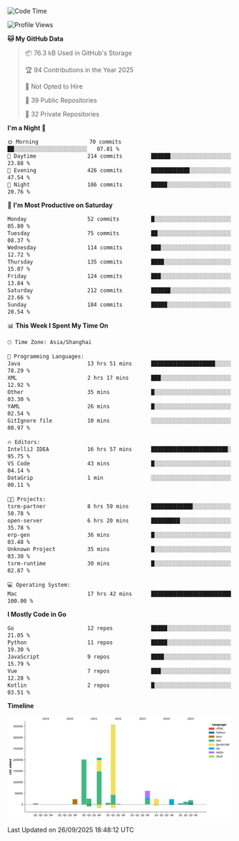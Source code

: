 <!--START_SECTION:waka-->
![Code Time](http://img.shields.io/badge/Code%20Time-4%2C460%20hrs%2024%20mins-blue)

![Profile Views](http://img.shields.io/badge/Profile%20Views-0-blue)

**🐱 My GitHub Data** 

> 📦 76.3 kB Used in GitHub's Storage 
 > 
> 🏆 94 Contributions in the Year 2025
 > 
> 🚫 Not Opted to Hire
 > 
> 📜 39 Public Repositories 
 > 
> 🔑 32 Private Repositories 
 > 
**I'm a Night 🦉** 

```text
🌞 Morning                70 commits          ██░░░░░░░░░░░░░░░░░░░░░░░   07.81 % 
🌆 Daytime                214 commits         ██████░░░░░░░░░░░░░░░░░░░   23.88 % 
🌃 Evening                426 commits         ████████████░░░░░░░░░░░░░   47.54 % 
🌙 Night                  186 commits         █████░░░░░░░░░░░░░░░░░░░░   20.76 % 
```
📅 **I'm Most Productive on Saturday** 

```text
Monday                   52 commits          █░░░░░░░░░░░░░░░░░░░░░░░░   05.80 % 
Tuesday                  75 commits          ██░░░░░░░░░░░░░░░░░░░░░░░   08.37 % 
Wednesday                114 commits         ███░░░░░░░░░░░░░░░░░░░░░░   12.72 % 
Thursday                 135 commits         ████░░░░░░░░░░░░░░░░░░░░░   15.07 % 
Friday                   124 commits         ███░░░░░░░░░░░░░░░░░░░░░░   13.84 % 
Saturday                 212 commits         ██████░░░░░░░░░░░░░░░░░░░   23.66 % 
Sunday                   184 commits         █████░░░░░░░░░░░░░░░░░░░░   20.54 % 
```


📊 **This Week I Spent My Time On** 

```text
🕑︎ Time Zone: Asia/Shanghai

💬 Programming Languages: 
Java                     13 hrs 51 mins      ████████████████████░░░░░   78.29 % 
XML                      2 hrs 17 mins       ███░░░░░░░░░░░░░░░░░░░░░░   12.92 % 
Other                    35 mins             █░░░░░░░░░░░░░░░░░░░░░░░░   03.30 % 
YAML                     26 mins             █░░░░░░░░░░░░░░░░░░░░░░░░   02.54 % 
GitIgnore file           10 mins             ░░░░░░░░░░░░░░░░░░░░░░░░░   00.97 % 

🔥 Editors: 
IntelliJ IDEA            16 hrs 57 mins      ████████████████████████░   95.75 % 
VS Code                  43 mins             █░░░░░░░░░░░░░░░░░░░░░░░░   04.14 % 
DataGrip                 1 min               ░░░░░░░░░░░░░░░░░░░░░░░░░   00.11 % 

🐱‍💻 Projects: 
tsrm-partner             8 hrs 59 mins       █████████████░░░░░░░░░░░░   50.78 % 
open-server              6 hrs 20 mins       █████████░░░░░░░░░░░░░░░░   35.78 % 
erp-gen                  36 mins             █░░░░░░░░░░░░░░░░░░░░░░░░   03.48 % 
Unknown Project          35 mins             █░░░░░░░░░░░░░░░░░░░░░░░░   03.30 % 
tsrm-runtime             30 mins             █░░░░░░░░░░░░░░░░░░░░░░░░   02.87 % 

💻 Operating System: 
Mac                      17 hrs 42 mins      █████████████████████████   100.00 % 
```

**I Mostly Code in Go** 

```text
Go                       12 repos            █████░░░░░░░░░░░░░░░░░░░░   21.05 % 
Python                   11 repos            █████░░░░░░░░░░░░░░░░░░░░   19.30 % 
JavaScript               9 repos             ████░░░░░░░░░░░░░░░░░░░░░   15.79 % 
Vue                      7 repos             ███░░░░░░░░░░░░░░░░░░░░░░   12.28 % 
Kotlin                   2 repos             █░░░░░░░░░░░░░░░░░░░░░░░░   03.51 % 
```



**Timeline**

![Lines of Code chart](https://raw.githubusercontent.com/youtiaoguagua/youtiaoguagua/master/assets/bar_graph.png)


 Last Updated on 26/09/2025 18:48:12 UTC
<!--END_SECTION:waka-->